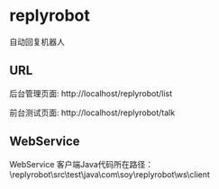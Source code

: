 # replyrobot
自动回复机器人

## URL
后台管理页面: http://localhost/replyrobot/list

前台测试页面: http://localhost/replyrobot/talk

## WebService
WebService 客户端Java代码所在路径：\replyrobot\src\test\java\com\soy\replyrobot\ws\client
